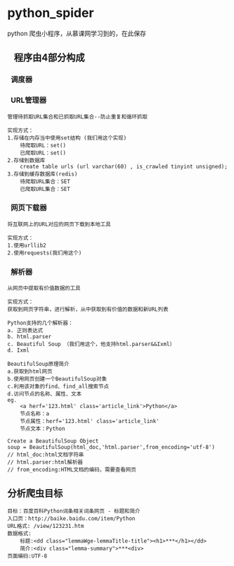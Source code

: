 # python_spider
python 爬虫小程序，从慕课网学习到的，在此保存


##    程序由4部分构成
###   调度器
###   URL管理器

	管理待抓取URL集合和已抓取URL集合--防止重复和循环抓取

	实现方式：
	1.存储在内存当中使用set结构 (我们用这个实现)
		待爬取URL：set()
		已爬取URL：set()
	2.存储到数据库
		create table urls (url varchar(60) , is_crawled tinyint unsigned);
	3.存储到缓存数据库(redis)
		待爬取URL集合：SET
		已爬取URL集合：SET


###   网页下载器
	
	将互联网上的URL对应的网页下载到本地工具

	实现方式：
	1.使用urllib2
	2.使用requests(我们用这个)


###   解析器

	从网页中提取有价值数据的工具

	实现方式：
	获取到网页字符串，进行解析，从中获取到有价值的数据和新URL列表

	Python支持的几个解析器：
	a. 正则表达式
	b. html.parser
	c. Beautiful Soup （我们用这个，他支持html.parser&&Ixml）
	d. Ixml

	BeautifulSoup原理简介
	a.获取到html网页
	b.使用网页创建一个BeautifulSoup对象
	c.利用该对象的find、find_all搜索节点
	d.访问节点的名称、属性、文本
	eg.
		<a herf='123.html' class='article_link'>Python</a>
		节点名称：a
		节点属性：herf='123.html' class='article_link'
		节点文本：Python

	Create a BeautifulSoup Object
	soup = BeautifulSoup(html_doc,'html.parser',from_encoding='utf-8')
	// html_doc:html文档字符串
	// html.parser:html解析器
	// from_encoding:HTML文档的编码，需要查看网页


## 分析爬虫目标

	目标：百度百科Python词条相关词条网页 - 标题和简介
	入口页：http://baike.baidu.com/item/Python
	URL格式: /view/123231.htm
	数据格式:
		标题:<dd class="lemmaWge-lemmaTitle-title"><h1>***</h1></dd>
		简介:<div class="lemma-summary">***<div>
	页面编码:UTF-8
	




